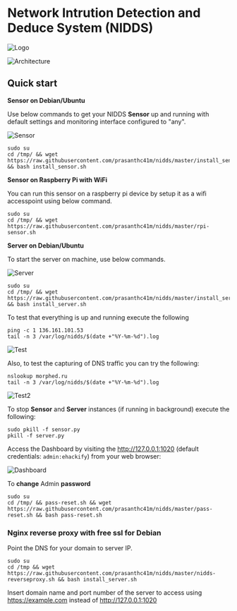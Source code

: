 
# Network Intrution Detection and Deduce System (NIDDS)

![Logo](https://raw.githubusercontent.com/prasanthc41m/nidds/master/images/logo.gif)

![Architecture](https://raw.githubusercontent.com/prasanthc41m/nidds/master/images/NIDDS_arch.png)

## Quick start

**Sensor on Debian/Ubuntu**

Use below commands to get your NIDDS **Sensor** up and running with default settings and monitoring interface configured to "any".

![Sensor](https://raw.githubusercontent.com/prasanthc41m/nidds/master/images/Sensor.png)
```
sudo su
cd /tmp/ && wget https://raw.githubusercontent.com/prasanthc41m/nidds/master/install_sensor.sh && bash install_sensor.sh
```
**Sensor on Raspberry Pi with WiFi**

You can run this sensor on a raspberry pi device by setup it as a wifi accesspoint using below command.

```
sudo su
cd /tmp/ && wget https://raw.githubusercontent.com/prasanthc41m/nidds/master/rpi-sensor.sh

```
**Server on Debian/Ubuntu** 

To start the server on machine, use below commands.

![Server]( https://raw.githubusercontent.com/prasanthc41m/nidds/master/images/Server.png )
```
sudo su
cd /tmp/ && wget https://raw.githubusercontent.com/prasanthc41m/nidds/master/install_server.sh && bash install_server.sh
```



To test that everything is up and running execute the following

```
ping -c 1 136.161.101.53
tail -n 3 /var/log/nidds/$(date +"%Y-%m-%d").log
```

![Test](https://raw.githubusercontent.com/prasanthc41m/nidds/master/images/Test1.png)

Also, to test the capturing of DNS traffic you can try the following:

```
nslookup morphed.ru
tail -n 3 /var/log/nidds/$(date +"%Y-%m-%d").log
```

![Test2](https://raw.githubusercontent.com/prasanthc41m/nidds/master/images/Test2.png)

To stop **Sensor** and **Server** instances (if running in background) execute the following:

```
sudo pkill -f sensor.py
pkill -f server.py
```
Access the Dashboard by visiting the http://127.0.0.1:1020 (default credentials: `admin:ehackify`) from your web browser:

![Dashboard](https://raw.githubusercontent.com/prasanthc41m/nidds/master/images/Dashboard.png)

To **change** Admin **password**

```
sudo su
cd /tmp/ && pass-reset.sh && wget https://raw.githubusercontent.com/prasanthc41m/nidds/master/pass-reset.sh && bash pass-reset.sh
```

### Nginx reverse proxy with free ssl for Debian

Point the DNS for your domain to server IP.

```
sudo su
cd /tmp && wget https://raw.githubusercontent.com/prasanthc41m/nidds/master/nidds-reverseproxy.sh && bash install_server.sh
```
Insert domain name and port number of the server to access using https://example.com instead of http://127.0.0.1:1020
